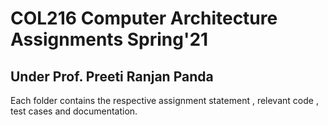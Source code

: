 # COL216 Computer Architecture Assignments Spring'21
## Under Prof. Preeti Ranjan Panda
Each folder contains the respective assignment statement , relevant code , test cases and documentation.
